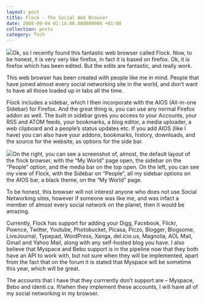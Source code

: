 ```yaml
---
layout: post
title: Flock - The Social Web Browser
date: 2008-09-04 01:14:00.000000000 +01:00
collection: posts
category: Tech
---
```


[![](http://farm4.static.flickr.com/3268/2826461794_6433aa8de6_m.jpg)](http://flickr.com/photos/ya_manickill/2826461794/)Ok, so I recently found this fantastic web browser called Flock. Now, to be honest, it is very very like firefox, in fact it is based on firefox. Ok, it is firefox which has been edited. But the edits are fantastic, and really work.

This web browser has been created with people like me in mind. People that have joined almost every social networking site in the world, and don’t want to have all those loaded up in tabs all the time.

Flock includes a sidebar, which I then incorporate with the AIOS (All-in-one Sidebar) for Firefox. And the great thing is, you can use any normal Firefox addon as well. The built in sidebar gives you access to your Accounts, your RSS and ATOM feeds, your bookmarks, a blog editor, a media uploader, a web clipboard and a people’s status updates etc. If you add AIOS (like I have) you can also have your addons, bookmarks, history, downloads, and the source for the website, as options for the side bar.

[![](http://blog.wired.com/monkeybites/images/flock1.jpg)](http://blog.wired.com/monkeybites/images/flock1.jpg)On the right, you can see a screenshot of, almost, the default layout of the flock browser, with the “My World” page open, the sidebar on the “People” option, and the media bar on the top open. On the left, you can see my view of Flock, with the Sidebar on “People”, all my sidebar options on the AIOS bar, a black theme, on the “My World” page.

To be honest, this browser will not interest anyone who does not use Social Networking sites, however if someone was like me, and was infact a member of almost every social network on the planet, then it would be amazing.

Currently, Flock has support for adding your Digg, Facebook, Flickr, Pownce, Twitter, Youtube, Photobucket, Picasa, Piczo, Blogger, Blogsome, LiveJournal, Typepad, WordPress, Xanga, del.icio.us, Magnolia, AOL Mail, Gmail and Yahoo Mail, along with any self-hosted blog you have. I also believe that Myspace and Bebo support is in the pipeline now that they both have an API to work with, but not sure when they will be implemented, apart from the fact that on the forum it is stated that Myspace will be sometime this year, which will be great.

The accounts that I have that they currrently don’t support are – Myspace, Bebo and identi.ca. If/when they implement these accounts, I will have all of my social networking in my browser.
